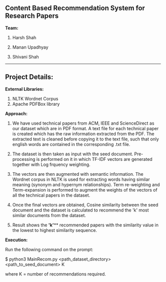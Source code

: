 **Content Based Recommendation System for Research Papers**
----------------------------------------------------------------

**Team:**

1. Harsh Shah

2. Manan Upadhyay

3. Shivani Shah

-----------------------------------------------------------------

**Project Details:**
-----------------------------------------------------------------

**External Libraries:**

1. NLTK Wordnet Corpus
2. Apache PDFBox library

**Approach:**

1. We have used technical papers from ACM, IEEE and ScienceDirect as our dataset which are in PDF format. A text file for each technical paper   	is created which has the raw information extracted from the PDF. The extracted text is cleaned before copying it to the text file, such that 	only english words are contained in the corresponding .txt file. 

2. The dataset is then taken as input with the seed document. Pre-processing is performed on it in which TF-IDF vectors are generated together with Log frquency weighting.

3. The vectors are then augmented with semantic information. The Wordnet corpus in NLTK is used for extracting words having similar meaning (synonym and hypernym relationships). Term re-weighting and Term-expansion is performed to augment the weights of the vectors of all the technical papers in the dataset. 

4. Once the final vectors are obtained, Cosine similarity between the seed document and the dataset is calculated to recommend the 'k' most similar documents from the dataset.

5. Result shows the **'k'**** recommended papers with the similarity value in the lowest to highest similarity sequence.



**Execution:**


Run the following command on the prompt:
    
   $ python3 MainRecom.py <path_dataset_directory> <path_to_seed_document> K

where K = number of recommendations required.